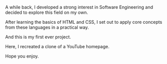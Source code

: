 A while back, I developed a strong interest in Software Engineering and decided to explore this field on my own.

After learning the basics of HTML and CSS, I set out to apply core concepts from these languages in a practical way.

And this is my first ever project. 

Here, I recreated a clone of a YouTube homepage.

Hope you enjoy. 
